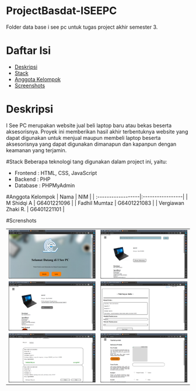 # ProjectBasdat-ISEEPC
Folder data base i see pc untuk tugas project akhir semester 3. 

# Daftar Isi
* [Deskripsi](#Deskripsi)
* [Stack](#Stack)
* [Anggota Kelompok](#Anggota-Kelompok)
* [Screenshots](#Screenshots)

# Deskripsi
I See PC  merupakan website jual beli laptop baru atau bekas beserta aksesorisnya. Proyek ini memberikan hasil akhir terbentuknya website yang dapat digunakan untuk menjual maupun membeli laptop beserta aksesorisnya yang dapat digunakan dimanapun dan kapanpun dengan keamanan yang terjamin.

#Stack
Beberapa teknologi tang digunakan dalam project ini, yaitu:
* Frontend : HTML, CSS, JavaScript
* Backend : PHP
* Database : PHPMyAdmin

#Anggota Kelompok
| Nama               | NIM              |
| :------------------|:-----------------|
| M Shidqi A         | G6401221096      |
| Fadhil Mumtaz      | G6401221083      |
| Vergiawan Zhaki R. | G6401221101      |

#Screnshots
<table>
  <tbody>
    <tr>
      <td><img src="screenshots/Screenshot (1322).png"></td>
      <td><img src="screenshots/Screenshot (1328).png"></td>
    </tr>
    <tr>
      <td><img src="screenshots/Screenshot (1330).png"></td>
      <td><img src="screenshots/Screenshot (1332).png"></td>
    </tr>
    <tr>
      <td><img src="screenshots/Screenshot (1334).png"></td>
      <td><img src="screenshots/Screenshot (1338).png"></td>
    </tr>
  </tbody>
</table>
